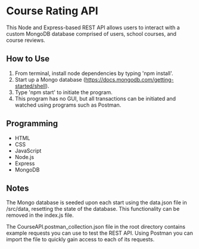 # Course Rating API

This Node and Express-based REST API allows users to interact with a custom MongoDB database comprised of users, school courses, and course reviews.

## How to Use

1. From terminal, install node dependencies by typing 'npm install'.
2. Start up a Mongo database (https://docs.mongodb.com/getting-started/shell).
3. Type 'npm start' to initiate the program.
4. This program has no GUI, but all transactions can be initiated and watched using programs such as Postman.

## Programming

* HTML
* CSS
* JavaScript
* Node.js
* Express
* MongoDB

## Notes

The Mongo database is seeded upon each start using the data.json file in /src/data, resetting the state of the database. This functionality can be removed in the index.js file.

The CourseAPI.postman_collection.json file in the root directory contains example requests you can use to test the REST API. Using Postman you can import the file to quickly gain access to each of its requests.
